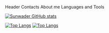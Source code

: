Header
Contacts
About me
Languages and Tools

[![Sunwader GitHub stats](https://github-readme-stats.vercel.app/api?username=Sunwader&count_private=true&theme=gotham&hide=contribs,prs&show_icons=true)](https://github.com/anuraghazra/github-readme-stats)

[![Top Langs](https://github-readme-stats.vercel.app/api/top-langs/?username=Sunwader&layout=compact&langs_count=5&theme=gotham)](https://github.com/Sunwader/github-readme-stats)
[![Top Langs](https://github-readme-stats.vercel.app/api/top-langs/?username=Sunwader)](https://github.com/Sunwader/github-readme-stats)
